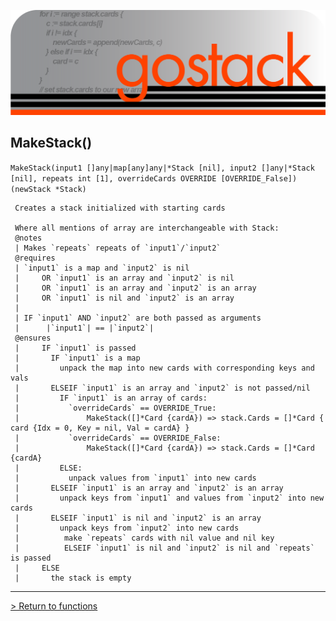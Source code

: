 ![Banner](../../images/gostack_SmallerTransparent.png)

 <h2>MakeStack()</h2>

 `MakeStack(input1 []any|map[any]any|*Stack [nil], input2 []any|*Stack [nil], repeats int [1], overrideCards OVERRIDE [OVERRIDE_False]) (newStack *Stack)`

```
 Creates a stack initialized with starting cards
 
 Where all mentions of array are interchangeable with Stack:
 @notes
 | Makes `repeats` repeats of `input1`/`input2`
 @requires
 | `input1` is a map and `input2` is nil
 |     OR `input1` is an array and `input2` is nil
 |     OR `input1` is an array and `input2` is an array
 |     OR `input1` is nil and `input2` is an array
 |
 | IF `input1` AND `input2` are both passed as arguments
 |      |`input1`| == |`input2`|
 @ensures
 |     IF `input1` is passed
 |       IF `input1` is a map
 |         unpack the map into new cards with corresponding keys and vals
 |       ELSEIF `input1` is an array and `input2` is not passed/nil
 |  	   IF `input1` is an array of cards:
 |           `overrideCards` == OVERRIDE_True:
 |               MakeStack([]*Card {cardA}) => stack.Cards = []*Card { card {Idx = 0, Key = nil, Val = cardA} }
 |           `overrideCards` == OVERRIDE_False:
 |               MakeStack([]*Card {cardA}) => stack.Cards = []*Card {cardA}
 |  	   ELSE:
 |           unpack values from `input1` into new cards
 |       ELSEIF `input1` is an array and `input2` is an array
 |         unpack keys from `input1` and values from `input2` into new cards
 |       ELSEIF `input1` is nil and `input2` is an array
 |         unpack keys from `input2` into new cards
 |  		make `repeats` cards with nil value and nil key
 |  		ELSEIF `input1` is nil and `input2` is nil and `repeats` is passed
 |     ELSE
 |       the stack is empty
```

---

 [> Return to functions](../functionsAPI.md)